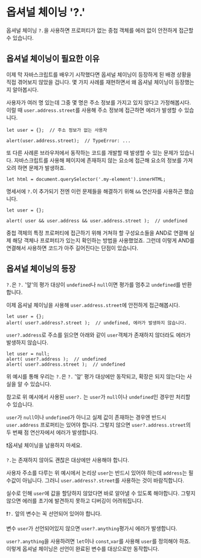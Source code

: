 # 옵셔널 체이닝 '?.'
옵셔널 체이닝 `?.`을 사용하면 프로퍼티가 없는 중첩 객체를 에러 없이 안전하게 접근할 수 있습니다.
   

## 옵셔널 체이닝이 필요한 이유
이제 막 자바스크립트를 배우기 시작했다면 옵셔널 체이닝이 등장하게 된 배경 상황을 직접 겪어보지 않았을 겁니다. 몇 가지 사례를 재현하면서 왜 옵셔널 체이닝이 등장했는지 알아봅시다.   
   
사용자가 여러 명 있는데 그중 몇 명은 주소 정보를 가지고 있지 않다고 가정해봅시다. 이럴 때 `user.address.street`를 사용해 주소 정보에 접근하면 에러가 발생할 수 있습니다.
```
let user = {};  // 주소 정보가 없는 사용자

alert(user.address.street);  // TypeError: ...
```
또 다른 사례론 브라우저에서 동작하는 코드를 개발할 때 발생할 수 있는 문제가 있습니다. 자바스크립트를 사용해 페이지에 존재하지 않는 요소에 접근해 요소의 정보를 가져오려 하면 문제가 발생하죠.
```
let html = document.querySelector('.my-element').innerHTML;
```
명세서에 `?.`이 추가되기 전엔 이런 문제들을 해결하기 위해 `&&` 연산자를 사용하곤 했습니다.
```
let user = {};

alert( user && user.address && user.address.street );  // undefined
```
중첩 객체의 특정 프로퍼티에 접근하기 위해 거쳐햐 할 구성요소들을 AND로 연결해 실제 해당 객체나 프로퍼티가 있는지 확인하는 방법을 사용했었죠. 그런데 이렇게 AND를 연결해서 사용하면 코드가 아주 길어진다는 단점이 있습니다.   


## 옵셔널 체이닝의 등장
`?.`은 `?.` '앞'의 평가 대상이 `undefined`나 `null`이면 평가를 멈추고 `undefined`를 반환합니다.   
   
이제 옵셔널 체이닝을 사용해 `user.address.street`에 안전하게 접근해봅시다.
```
let user = {};
alert( user?.address?.street );  // undefined, 에러가 발생하지 않습니다.
```
`user?.address`로 주소를 읽으면 아래와 같이 `user`객체가 존재하지 않더라도 에러가 발생하지 않습니다.
```
let user = null;
alert( user?.address );  // undefined
alert( user?.address.street );  // undefined
```
위 예시를 통해 우리는 `?.`은 `?.` '앞' 평가 대상에만 동작되고, 확장은 되지 않는다는 사실을 알 수 있습니다.   
   
참고로 위 예시에서 사용된 `user?.` 는 `user`가 `null`이나 `undefined`인 경우만 처리할 수 있습니다.   
   
`user`가 `null`이나 `undefined`가 아니고 실제 값이 존재하는 경우엔 반드시 `user.address` 프로퍼티는 있어야 합니다. 그렇지 않으면 `user?.address.street`의 두 번째 점 연산자에서 에러가 발생합니다.   
   
❗옵셔널 체이닝을 남용하지 마세요.   
   
`?.`는 존재하지 않아도 괜찮은 대상에만 사용해야 합니다.   
   
사용자 주소를 다루는 위 예시에서 논리상 `user`는 반드시 있어야 하는데 `address`는 필수값이 아닙니다. 그러니 `user.address?.street`를 사용하는 것이 바람직합니다.   
   
실수로 인해 `user`에 값을 할당하지 않았다면 바로 알아낼 수 있도록 해야합니다. 그렇지 않으면 에러를 초기에 발견하지 못하고 디버깅이 어려워집니다.   
   
❗`?.` 앞의 변수는 꼭 선언되어 있어야 합니다.   
   
변수 `user`가 선언되어있지 않으면 `user?.anything`평가시 에러가 발생합니다.   
   
`user?.anything`을 사용하려면 `let`이나 `const`,`var`를 사용해 `user`를 정의해야 하죠. 이렇게 옵셔널 체이닝은 선언이 완료된 변수를 대상으로만 동작합니다.   
